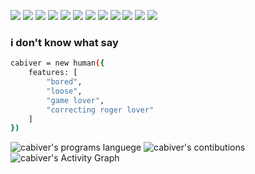 [![](https://img.shields.io/badge/-NPM-cb3837?style=flat-square&logo=npm&logoColor=white)](https://npmjs.com/)
[![](https://img.shields.io/badge/-Node.js-43853d?style=flat-square&logo=node.js&logoColor=ffffff)](https://nodejs.org/)
[![](https://img.shields.io/badge/Visual_Studio_Code-0078D4?style=flat-square&logo=visual%20studio%20code&logoColor=white)](https://code.visualstudio.com/)
[![](https://img.shields.io/badge/-ReactJs-0D1117?logo=react&logoColor=E81104)](https://es.reactjs.org/)
[![](https://img.shields.io/badge/-Angular-0D1117?logo=angular&logoColor=E81104)](https://angular.io/)
[![](https://img.shields.io/badge/-MongoDB-0D1117?logo=mongodb&logoColor=23EE0B)](https://www.mongodb.com/)
[![](https://img.shields.io/badge/-TypeScript-0D1117?logo=typescript&logoColor=E5AEF)](https://www.typescriptlang.org/)
[![](https://img.shields.io/badge/-Python-0D1117?logo=Python&logoColor=E5AEF)](https://www.python.org/)
[![](https://img.shields.io/badge/-Express-0D1117?logo=Express&logoColor=E5AEF)](https://expressjs.com/)
[![](https://img.shields.io/badge/-Django-0D1117?logo=Django&logoColor=E5AEF)](https://www.djangoproject.com/)
[![](https://img.shields.io/badge/-Git-0D1117?logo=Git&logoColor=E5AEF)](https://git-scm.com/)
[![](https://img.shields.io/badge/-Unity-0D1117?logo=Unity&logoColor=E5AEF)](https://unity.com/)




### i don't know what say

```sh
cabiver = new human({
    features: [
        "bored",
        "loose",
        "game lover",
        "correcting roger lover"
    ]
})
```

<img alt="cabiver's programs languege" src="https://github-readme-stats.vercel.app/api/top-langs/?username=cabiver&layout=compact&langs_count=7&hide=html&bg_color=0D1117&text_color=c9d1d9&icon_color=ff3860&title_color=7957d5&hide_border=true"/>
<img alt="cabiver's contibutions" src="https://github-readme-stats.vercel.app/api?username=cabiver&show_icons=true&hide=issues&bg_color=0D1117&text_color=c9d1d9&icon_color=ff3860&title_color=7957d5&hide_border=true&count_private=true"/>

<img alt="cabiver's Activity Graph" src="https://activity-graph.herokuapp.com/graph?username=cabiver&bg_color=0D1117&color=7957d5&line=7957d5&point=FFFFFF&hide_border=true"/>

